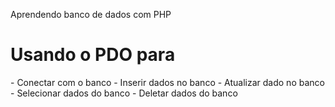 Aprendendo banco de dados com PHP

<h1>Usando o PDO para</h1>
- Conectar com o banco
- Inserir dados no banco
- Atualizar dado no banco
- Selecionar dados do banco
- Deletar dados do banco